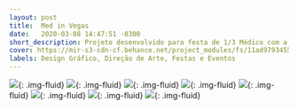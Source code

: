 ```yaml
---
layout: post
title:  Med in Vegas
date:   2020-03-08 14:47:51 -0300
short_description: Projeto desenvolvido para festa de 1/3 Médico com a temática Med in Vegas. Cliente Cross Premium | Cross Formaturas Turma Medicina T1 - Campo Real - Guarapuava.
cover: https://mir-s3-cdn-cf.behance.net/project_modules/fs/11ad9793455281.5e657557d461b.png
labels: Design Gráfico, Direção de Arte, Festas e Eventos
---
```


![](https://mir-s3-cdn-cf.behance.net/project_modules/fs/3a1ebf93455281.5e657557d5a73.png){: .img-fluid}
![](https://mir-s3-cdn-cf.behance.net/project_modules/fs/11ad9793455281.5e657557d461b.png){: .img-fluid}
![](https://mir-s3-cdn-cf.behance.net/project_modules/fs/1084fb93455281.5e657557d3d64.png){: .img-fluid}
![](https://mir-s3-cdn-cf.behance.net/project_modules/fs/f91ed693455281.5e657557d368e.png){: .img-fluid}
![](https://mir-s3-cdn-cf.behance.net/project_modules/fs/07049693455281.5e657557d235d.png){: .img-fluid}
![](https://mir-s3-cdn-cf.behance.net/project_modules/fs/492fca93455281.5e657557d4d21.png){: .img-fluid}
![](https://mir-s3-cdn-cf.behance.net/project_modules/fs/cba5a693455281.5e657557d2da6.png){: .img-fluid}
![](https://mir-s3-cdn-cf.behance.net/project_modules/fs/c3e93693455281.5e657557d549b.png){: .img-fluid}
